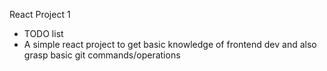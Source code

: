React Project 1

- TODO list
- A simple react project to get basic knowledge of frontend dev and also grasp basic git commands/operations
